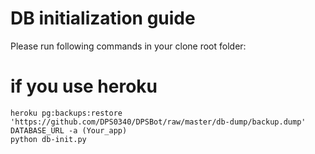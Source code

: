 # DB initialization guide

Please run following commands in your clone root folder:

# if you use heroku
```
heroku pg:backups:restore 'https://github.com/DPS0340/DPSBot/raw/master/db-dump/backup.dump' DATABASE_URL -a (Your_app)
python db-init.py
```
